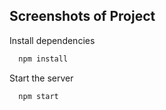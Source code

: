 
## Screenshots of Project

Install dependencies

```bash
  npm install
```

Start the server

```bash
  npm start
```



  
